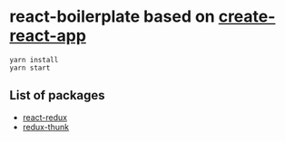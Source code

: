 # react-boilerplate based on [create-react-app](https://github.com/facebook/create-react-app)

    yarn install
    yarn start

## List of packages
* [react-redux](https://github.com/reactjs/react-redux)
* [redux-thunk](https://github.com/gaearon/redux-thunk)
